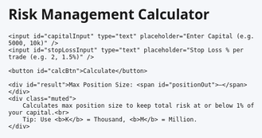 <html lang="en">
<head>
    <meta charset="UTF-8" />
    <title>Risk Management Calculator</title>
    <style>
html, body {
    margin: 0;
    padding: 0;
    border: none;
    height: 100vh;
    font-family: "Segoe UI", Roboto, sans-serif;
    background: #f5f7fa;
    display: flex;
    justify-content: center;
    align-items: center;
}

.card {
    background: #fff;
    max-width: 460px; /* Slightly smaller width */
    width: 90%;
    border-radius: 12px;
    box-shadow: 0 4px 14px rgba(0, 0, 0, .1);
    padding: 80px 36px; /* Much taller (increased vertical padding) */
    text-align: center;
}

h1 {
    margin-top: 0;
    font-size: 2rem;
    margin-bottom: 24px;
}

input {
    width: 100%;
    padding: 14px 16px;
    margin: 14px 0;
    border: 1px solid #ced4da;
    border-radius: 6px;
    font-size: 1.1rem;
}

button {
    background: #2f6df6;
    color: #fff;
    border: none;
    border-radius: 6px;
    padding: 12px 24px;
    font-size: 1.1rem;
    cursor: pointer;
}

button:hover {
    background: #244dc3;
}

#result {
    font-size: 1.6rem;
    margin-top: 32px;
    font-weight: 600;
}

.muted {
    font-size: 1rem;
    color: #6c757d;
    margin-top: 20px;
}
</style>
</head>
<body>

<div class="card">
    <h1>Risk Management Calculator</h1>

    <input id="capitalInput" type="text" placeholder="Enter Capital (e.g. 5000, 10k)" />
    <input id="stopLossInput" type="text" placeholder="Stop Loss % per trade (e.g. 2, 1.5%)" />

    <button id="calcBtn">Calculate</button>

    <div id="result">Max Position Size: <span id="positionOut">—</span></div>
    <div class="muted">
        Calculates max position size to keep total risk at or below 1% of your capital.<br>
        Tip: Use <b>K</b> = Thousand, <b>M</b> = Million.
    </div>
</div>

<script>
    // ---------- helpers ----------
    function parseInput(str) {
        if (!str) return NaN;
        str = str.replace(/,/g, '').trim().toLowerCase();
        let mult = 1;
        const last = str.slice(-1);
        if (last === 'k') { mult = 1e3; str = str.slice(0, -1); }
        else if (last === 'm') { mult = 1e6; str = str.slice(0, -1); }
        const n = Number(str);
        return isFinite(n) ? n * mult : NaN;
    }

    function parsePercent(str) {
        if (!str) return NaN;
        str = str.replace('%', '').trim();
        const n = Number(str);
        return isFinite(n) ? n : NaN;
    }

    function formatCommas(x) {
        return x.toLocaleString('en-US', { maximumFractionDigits: 2 });
    }

    // ---------- main logic ----------
    document.getElementById('calcBtn').addEventListener('click', () => {
        const capital = parseInput(document.getElementById('capitalInput').value);
        const stopLossPct = parsePercent(document.getElementById('stopLossInput').value);

        if (isNaN(capital) || isNaN(stopLossPct) || capital <= 0 || stopLossPct <= 0) {
            alert('Please enter valid numbers for both fields.');
            return;
        }

        const riskPerTrade = capital * 0.01; // 1% risk per trade
        const maxPosition = riskPerTrade / (stopLossPct / 100);

        document.getElementById('positionOut').textContent =
            formatCommas(maxPosition) + ' worth of position';
    });
</script>

</body>
</html>
